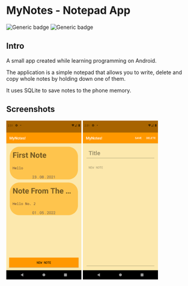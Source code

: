 # MyNotes - Notepad App

![Generic badge](https://img.shields.io/badge/Platform-Android-green.svg)
![Generic badge](https://img.shields.io/badge/minSdkVersion-23-green.svg)

## Intro
A small app created while learning programming on Android.

The application is a simple notepad that allows you to write, delete and copy whole notes by
holding down one of them.

It uses SQLite to save notes to the phone memory.
## Screenshots
<img src="/screenshots/1.png" width="200px">      <img src="/screenshots/2.png" width="200px">
